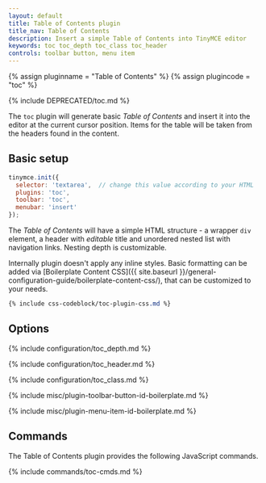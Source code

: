 ```yaml
---
layout: default
title: Table of Contents plugin
title_nav: Table of Contents
description: Insert a simple Table of Contents into TinyMCE editor
keywords: toc toc_depth toc_class toc_header
controls: toolbar button, menu item
---
```


{% assign pluginname = "Table of Contents" %}
{% assign plugincode = "toc" %}

{% include DEPRECATED/toc.md %}

The `toc` plugin will generate basic *Table of Contents* and insert it into the editor at the current cursor position. Items for the table will be taken from the headers found in the content.

## Basic setup

```js
tinymce.init({
  selector: 'textarea',  // change this value according to your HTML
  plugins: 'toc',
  toolbar: 'toc',
  menubar: 'insert'
});
```

The *Table of Contents* will have a simple HTML structure - a wrapper `div` element, a header with *editable* title and unordered nested list with navigation links. Nesting depth is customizable.

Internally plugin doesn't apply any inline styles. Basic formatting can be added via [Boilerplate Content CSS]({{ site.baseurl }}/general-configuration-guide/boilerplate-content-css/), that can be customized to your needs.

```css
{% include css-codeblock/toc-plugin-css.md %}
```

## Options

{% include configuration/toc_depth.md %}

{% include configuration/toc_header.md %}

{% include configuration/toc_class.md %}

{% include misc/plugin-toolbar-button-id-boilerplate.md %}

{% include misc/plugin-menu-item-id-boilerplate.md %}

## Commands

The Table of Contents plugin provides the following JavaScript commands.

{% include commands/toc-cmds.md %}
